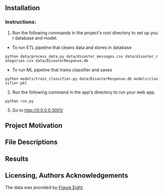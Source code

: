 ## Installation
### Instructions:
1. Run the following commands in the project's root directory to set up your database and model.
 - To run ETL pipeline that cleans data and stores in database

 `python data/process_data.py data/disaster_messages.csv data/disaster_categories.csv data/DisasterResponse.db`

 - To run ML pipeline that trains classifier and saves

 `python models/train_classifier.py data/DisasterResponse.db models/classifier.pkl`

2. Run the following command in the app's directory to run your web app.

 `python run.py`

3. Go to http://0.0.0.0:3001/
## Project Motivation

## File Descriptions

## Results

## Licensing, Authors Acknowledgements
The data was provided by [Figure Eight](https://appen.com).